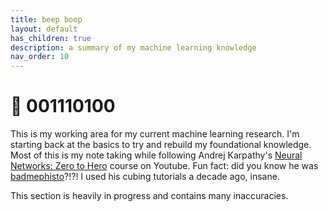 ```yaml
---
title: beep boop
layout: default
has_children: true
description: a summary of my machine learning knowledge
nav_order: 10
---
```


# 🤖 001110100

This is my working area for my current machine learning research. I'm starting back at the basics to try and rebuild my foundational knowledge. Most of this is my note taking while following Andrej Karpathy's [Neural Networks: Zero to Hero](https://www.youtube.com/watch?v=VMj-3S1tku0&list=PLAqhIrjkxbuWI23v9cThsA9GvCAUhRvKZ) course on Youtube. Fun fact: did you know he was [badmephisto](https://www.youtube.com/@badmephisto)?!?! I used his cubing tutorials a decade ago, insane.

This section is heavily in progress and contains many inaccuracies.
